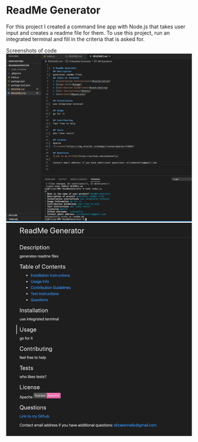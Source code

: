 
# ReadMe Generator
For this project I created a command line app with Node.js that takes user input and creates a readme file for them. 
To use this project, run an integrated terminal and fill in the criteria that is asked for. 




Screenshots of code
![md](md.png)
![preview](preview.png)